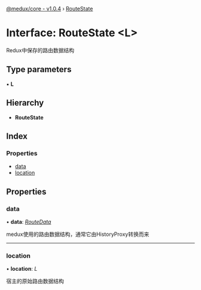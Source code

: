 [@medux/core - v1.0.4](../README.md) › [RouteState](routestate.md)

# Interface: RouteState <**L**>

Redux中保存的路由数据结构

## Type parameters

▪ **L**

## Hierarchy

* **RouteState**

## Index

### Properties

* [data](routestate.md#data)
* [location](routestate.md#location)

## Properties

###  data

• **data**: *[RouteData](routedata.md)*

medux使用的路由数据结构，通常它由HistoryProxy转换而来

___

###  location

• **location**: *L*

宿主的原始路由数据结构
